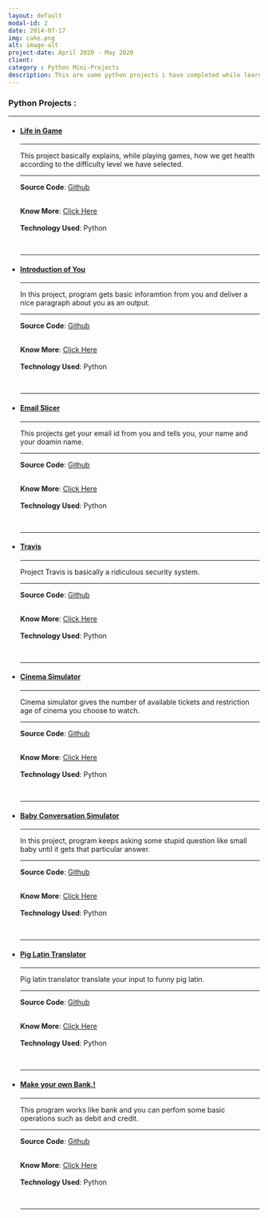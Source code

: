 ```yaml
---
layout: default
modal-id: 2
date: 2014-07-17
img: cake.png
alt: image-alt
project-date: April 2020 - May 2020
client:
category : Python Mini-Projects
description: This are some python projects i have completed while learning python.
---
```


<h3>Python Projects : </h3>
<hr>
<ul>
<li><a href="#"><h4>Life in Game </h4></a>
<hr>
<p>
This project basically explains, while playing games, how we get health according to the difficulty level we have selected.
</p>
<hr>

**Source Code**:  <span><a href="https://github.com/Omkar-Atugade/Python-Projects">Github</a></span><br>
<br>

**Know More**: <span><a href="/projects/Python Projects/p1/index.html">Click Here</a></span>
<br>
<br>
**Technology Used**: Python
</li>
<br>
<hr>     

<li><a href="#"><h4>Introduction of You</h4></a>
<hr>
<p>
In this project, program gets basic inforamtion from you and deliver a nice paragraph about you as an output.
</p>
<hr>

**Source Code**:  <span><a href="https://github.com/Omkar-Atugade/Python-Projects">Github</a></span><br>
<br>

**Know More**: <span><a href="/projects/Python Projects/p2/index.html">Click Here</a></span>
<br>
<br>
**Technology Used**: Python
</li>
<br>
<hr>     

<li><a href="#"><h4>Email Slicer </h4></a>
<hr>
<p>
This projects get your email id from you and tells you, your name and your doamin name.
</p>
<hr>

**Source Code**:  <span><a href="https://github.com/Omkar-Atugade/Python-Projects">Github</a></span><br>
<br>

**Know More**: <span><a href="/projects/Python Projects/p3/index.html">Click Here</a></span>
<br>
<br>
**Technology Used**: Python
</li>
<br>
<hr>    

<li><a href="#"><h4>Travis </h4></a>
<hr>
<p>
Project Travis is basically a ridiculous security system.
</p>
<hr>

**Source Code**:  <span><a href="https://github.com/Omkar-Atugade/Python-Projects">Github</a></span><br>
<br>

**Know More**: <span><a href="/projects/Python Projects/p4/index.html">Click Here</a></span>
<br>
<br>
**Technology Used**: Python
</li>
<br>
<hr>    

<li><a href="#"><h4>Cinema Simulator</h4></a>
<hr>
<p>
Cinema simulator gives the number of available tickets and restriction age of cinema you choose to watch.
</p>
<hr>

**Source Code**:  <span><a href="https://github.com/Omkar-Atugade/Python-Projects">Github</a></span><br>
<br>

**Know More**: <span><a href="/projects/Python Projects/p5/index.html">Click Here</a></span>
<br>
<br>
**Technology Used**: Python
</li>
<br>
<hr>    

<li><a href="#"><h4>Baby Conversation Simulator</h4></a>
<hr>
<p>
In this project, program keeps asking some stupid question like small baby until it gets that particular answer.
</p>
<hr>

**Source Code**:  <span><a href="https://github.com/Omkar-Atugade/Python-Projects">Github</a></span><br>
<br>

**Know More**: <span><a href="/projects/Python Projects/p6/index.html">Click Here</a></span>
<br>
<br>
**Technology Used**: Python
</li>
<br>
<hr>    

<li><a href="#"><h4>Pig Latin Translator</h4></a>
<hr>
<p>
Pig latin translator translate your input to funny pig latin.
</p>
<hr>

**Source Code**:  <span><a href="https://github.com/Omkar-Atugade/Python-Projects">Github</a></span><br>
<br>

**Know More**: <span><a href="/projects/Python Projects/p7/index.html">Click Here</a></span>
<br>
<br>
**Technology Used**: Python
</li>
<br>
<hr>    

<li><a href="#"><h4>Make your own Bank.!</h4></a>
<hr>
<p>
This program works like bank and you can perfom some basic operations such as debit and credit.
</p>
<hr>

**Source Code**:  <span><a href="https://github.com/Omkar-Atugade/Python-Projects">Github</a></span><br>
<br>

**Know More**: <span><a href="/projects/Python Projects/p8/index.html">Click Here</a></span>
<br>
<br>
**Technology Used**: Python
</li>
<br>
<hr>    
     
</ul>

